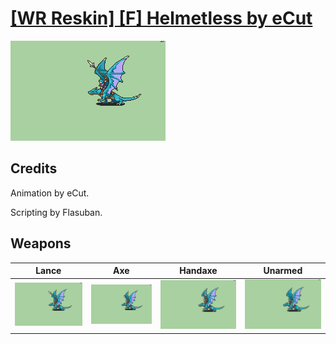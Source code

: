 # [\[WR Reskin\] \[F\] Helmetless by eCut](./)

<img src="./2.%20Lance/Lance_000.png" alt="[WR Reskin] [F] Helmetless by eCut standing" />

## Credits

Animation by eCut.

Scripting by Flasuban.

## Weapons


|Lance |Axe |Handaxe |Unarmed |
|  :---: | :---: | :---: | :---: |
| <img alt="Lance animation" src="./2.%20Lance/Lance.gif" /> | <img alt="Axe animation" src="./3.%20Axe/Axe.gif" /> | <img alt="Handaxe animation" src="./4.%20Handaxe/Handaxe.gif" /> | <img alt="Unarmed animation" src="./8.%20Unarmed/Unarmed.gif" /> |
